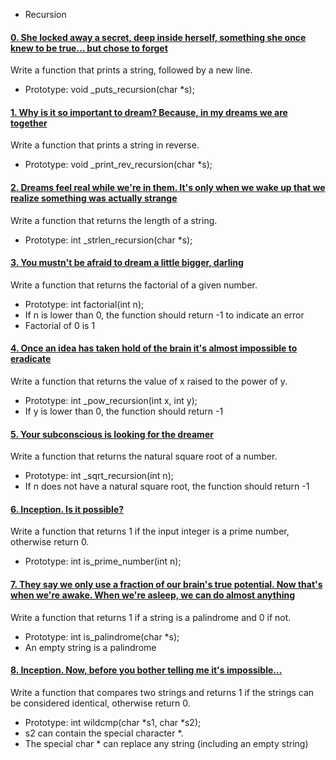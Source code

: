  - Recursion

#### [0. She locked away a secret, deep inside herself, something she once knew to be true... but chose to forget](0-puts_recursion.c)

 Write a function that prints a string, followed by a new line.

 - Prototype: void _puts_recursion(char *s);

#### [1. Why is it so important to dream? Because, in my dreams we are together](1-print_rev_recursion.c)

 Write a function that prints a string in reverse.

 - Prototype: void _print_rev_recursion(char *s);

#### [2. Dreams feel real while we're in them. It's only when we wake up that we realize something was actually strange](2-strlen_recursion.c)

 Write a function that returns the length of a string.

 - Prototype: int _strlen_recursion(char *s);

#### [3. You mustn't be afraid to dream a little bigger, darling](3-factorial.c)

 Write a function that returns the factorial of a given number.

 - Prototype: int factorial(int n);
 - If n is lower than 0, the function should return -1 to indicate an error
 - Factorial of 0 is 1

#### [4. Once an idea has taken hold of the brain it's almost impossible to eradicate](4-pow_recursion.c)

 Write a function that returns the value of x raised to the power of y.

 - Prototype: int _pow_recursion(int x, int y);
 - If y is lower than 0, the function should return -1

#### [5. Your subconscious is looking for the dreamer](5-sqrt_recursion.c)

 Write a function that returns the natural square root of a number.

 - Prototype: int _sqrt_recursion(int n);
 - If n does not have a natural square root, the function should return -1

#### [6. Inception. Is it possible?](6-is_prime_number.c)

 Write a function that returns 1 if the input integer is a prime number, otherwise return 0.

 - Prototype: int is_prime_number(int n);

#### [7. They say we only use a fraction of our brain's true potential. Now that's when we're awake. When we're asleep, we can do almost anything](100-is_palindrome.c)

 Write a function that returns 1 if a string is a palindrome and 0 if not.

 - Prototype: int is_palindrome(char *s);
 - An empty string is a palindrome

#### [8. Inception. Now, before you bother telling me it's impossible...](101-wildcmp.c)

 Write a function that compares two strings and returns 1 if the strings can be considered identical, otherwise return 0.

 - Prototype: int wildcmp(char *s1, char *s2);
 - s2 can contain the special character *.
 - The special char * can replace any string (including an empty string) 

